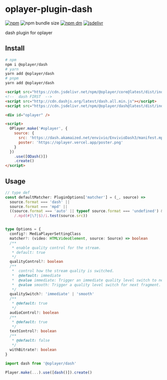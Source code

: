 # oplayer-plugin-dash

[![npm](https://img.shields.io/npm/v/@oplayer/ui?style=flat-square&label=@oplayer/dash)](https://www.npmjs.com/package/@oplayer/dash)
![npm bundle size](https://img.shields.io/bundlephobia/minzip/@oplayer/dash?style=flat-square)
[![npm dm](https://img.shields.io/npm/dm/@oplayer/dash?style=flat-square)](https://www.npmjs.com/package/@oplayer/dash)
[![jsdelivr](https://data.jsdelivr.com/v1/package/npm/@oplayer/dash/badge)](https://www.jsdelivr.com/package/npm/@oplayer/dash)

dash plugin for oplayer

## Install

```bash
# npm
npm i @oplayer/dash
# yarn
yarn add @oplayer/dash
# pnpm
yarn add @oplayer/dash
```

```html
<script src="https://cdn.jsdelivr.net/npm/@oplayer/core@latest/dist/index.min.js"></script>
<!--  dash FIRST  -->
<script src="http://cdn.dashjs.org/latest/dash.all.min.js"></script>
<script src="https://cdn.jsdelivr.net/npm/@oplayer/dash@latest/dist/index.min.js"></script>

<div id="oplayer" />

<script>
  OPlayer.make('#oplayer', {
    source: {
      src: 'https://dash.akamaized.net/envivio/EnvivioDash3/manifest.mpd',
      poster: 'https://oplayer.vercel.app/poster.png'
    }
  })
    .use([ODash()])
    .create()
</script>
```

## Usage

```ts
// type def
const defaultMatcher: PluginOptions['matcher'] = (_, source) =>
  source.format === 'dash' ||
  source.format === 'mpd' ||
  ((source.format === 'auto' || typeof source.format === 'undefined') &&
    /.mpd(#|\?|$)/i.test(source.src))


type Options = {
  config?: MediaPlayerSettingClass
  matcher?: (video: HTMLVideoElement, source: Source) => boolean
  /**
   * enable quality control for the stream.
   * default: true
   */
  qualityControl?: boolean
  /**
   *  control how the stream quality is switched.
   *  @default: immediate
   *  @value immediate: Trigger an immediate quality level switch to new quality level. This will abort the current fragment request if any, flush the whole buffer, and fetch fragment matching with current position and requested quality level.
   *  @value smooth: Trigger a quality level switch for next fragment. This could eventually flush already buffered next fragment.
   */
  qualitySwitch?: 'immediate' | 'smooth'
  /**
   * @default: true
   */
  audioControl?: boolean
  /**
   * @default: true
   */
  textControl?: boolean
  /**
   * @default: false
   */
  withBitrate?: boolean
}

import dash from '@oplayer/dash'

Player.make(...).use([dash()]).create()
```
